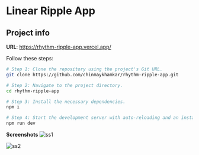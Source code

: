 # Linear Ripple App
## Project info

**URL**: https://rhythm-ripple-app.vercel.app/

Follow these steps:

```sh
# Step 1: Clone the repository using the project's Git URL.
git clone https://github.com/chinmaykhamkar/rhythm-ripple-app.git

# Step 2: Navigate to the project directory.
cd rhythm-ripple-app

# Step 3: Install the necessary dependencies.
npm i

# Step 4: Start the development server with auto-reloading and an instant preview.
npm run dev
```

**Screenshots**
![ss1](https://github.com/user-attachments/assets/7c655c15-b8d0-4974-8dad-479a37678f36)

![ss2](https://github.com/user-attachments/assets/5a2d9efb-4225-49ca-9a15-6ea6fea57c02)

